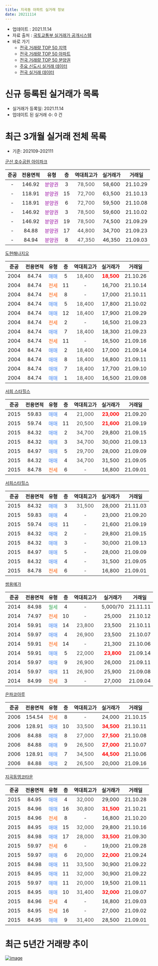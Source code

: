 ```yaml
---
title: 지곡동 아파트 실거래 정보
date: 20211114
---
```


* 업데이트 : 2021.11.14
* 자료 출처 : [국토교통부 실거래가 공개시스템](http://rt.molit.go.kr)
* 바로 가기
    * [전국 거래량 TOP 50 지역](https://apt-info.github.io/apt-trade-info/tr)
    * [전국 거래량 TOP 50 아파트](https://apt-info.github.io/apt-trade-info/ta)
    * [전국 거래량 TOP 50 분양권](https://apt-info.github.io/apt-trade-info/tb)
    * [주요 신도시 실거래 데이터](https://apt-info.github.io/apt-trade-info/newtown)
    * [전국 실거래 데이터](https://apt-info.github.io/apt-trade-info/all)



<script async src="https://pagead2.googlesyndication.com/pagead/js/adsbygoogle.js"></script>
<!-- 기본광고 -->
<ins class="adsbygoogle"
     style="display:block"
     data-ad-client="ca-pub-1142216861245946"
     data-ad-slot="4805727019"
     data-ad-format="auto"
     data-full-width-responsive="true"></ins>
<script>
     (adsbygoogle = window.adsbygoogle || []).push({});
</script>


# 신규 등록된 실거래가 목록

* 실거래가 등록일: 2021.11.14
* 업데이트 된 실거래 수: 0 건




<script async src="https://pagead2.googlesyndication.com/pagead/js/adsbygoogle.js"></script>
<!-- 기본광고 -->
<ins class="adsbygoogle"
     style="display:block"
     data-ad-client="ca-pub-1142216861245946"
     data-ad-slot="4805727019"
     data-ad-format="auto"
     data-full-width-responsive="true"></ins>
<script>
     (adsbygoogle = window.adsbygoogle || []).push({});
</script>


# 최근 3개월 실거래 전체 목록
* 기준: 202109-202111


[군산 호수공원 아이파크](https://search.naver.com/search.naver?query=%EA%B5%B0%EC%82%B0+%ED%98%B8%EC%88%98%EA%B3%B5%EC%9B%90+%EC%95%84%EC%9D%B4%ED%8C%8C%ED%81%AC)

|준공|전용면적|유형|층|역대최고가|실거래가|거래일|
|:---:|:---:|:---:|:---:|:---:|:---:|:---:|
|-|146.92|<span style="color:#9C11A5">분양권</span>|3|<span style="color:#444444">78,500</span>|58,600|21.10.29|
|-|118.91|<span style="color:#9C11A5">분양권</span>|15|<span style="color:#444444">72,700</span>|63,500|21.10.13|
|-|118.91|<span style="color:#9C11A5">분양권</span>|6|<span style="color:#444444">72,700</span>|59,500|21.10.08|
|-|146.92|<span style="color:#9C11A5">분양권</span>|3|<span style="color:#444444">78,500</span>|59,600|21.10.02|
|-|146.92|<span style="color:#9C11A5">분양권</span>|19|<span style="color:#444444">78,500</span>|74,500|21.09.29|
|-|84.88|<span style="color:#9C11A5">분양권</span>|17|<span style="color:#444444">44,800</span>|34,700|21.09.23|
|-|84.94|<span style="color:#9C11A5">분양권</span>|8|<span style="color:#444444">47,350</span>|46,350|21.09.03|

[도현해나지오](https://search.naver.com/search.naver?query=%EB%8F%84%ED%98%84%ED%95%B4%EB%82%98%EC%A7%80%EC%98%A4)

|준공|전용면적|유형|층|역대최고가|실거래가|거래일|
|:---:|:---:|:---:|:---:|:---:|:---:|:---:|
|2004|84.74|<span style="color:#4285F3">매매</span>|5|<span style="color:#444444">18,400</span>|<b><span style="color:#FF0000">18,500</span></b>|21.10.26|
|2004|84.74|<span style="color:#FF5A00">전세</span>|11|<span style="color:#444444">-</span>|16,700|21.10.14|
|2004|84.74|<span style="color:#FF5A00">전세</span>|8|<span style="color:#444444">-</span>|17,000|21.10.11|
|2004|84.74|<span style="color:#4285F3">매매</span>|5|<span style="color:#444444">18,400</span>|17,800|21.10.02|
|2004|84.74|<span style="color:#4285F3">매매</span>|12|<span style="color:#444444">18,400</span>|17,900|21.09.29|
|2004|84.74|<span style="color:#FF5A00">전세</span>|2|<span style="color:#444444">-</span>|16,500|21.09.23|
|2004|84.74|<span style="color:#4285F3">매매</span>|7|<span style="color:#444444">18,400</span>|18,300|21.09.23|
|2004|84.74|<span style="color:#FF5A00">전세</span>|11|<span style="color:#444444">-</span>|16,500|21.09.16|
|2004|84.74|<span style="color:#4285F3">매매</span>|2|<span style="color:#444444">18,400</span>|17,000|21.09.14|
|2004|84.74|<span style="color:#4285F3">매매</span>|8|<span style="color:#444444">18,400</span>|16,800|21.09.11|
|2004|84.74|<span style="color:#4285F3">매매</span>|7|<span style="color:#444444">18,400</span>|17,700|21.09.10|
|2004|84.74|<span style="color:#4285F3">매매</span>|1|<span style="color:#444444">18,400</span>|16,500|21.09.08|

[서희 스타힐스](https://search.naver.com/search.naver?query=%EC%84%9C%ED%9D%AC+%EC%8A%A4%ED%83%80%ED%9E%90%EC%8A%A4)

|준공|전용면적|유형|층|역대최고가|실거래가|거래일|
|:---:|:---:|:---:|:---:|:---:|:---:|:---:|
|2015|59.83|<span style="color:#4285F3">매매</span>|4|<span style="color:#444444">21,000</span>|<b><span style="color:#FF0000">23,000</span></b>|21.09.20|
|2015|59.74|<span style="color:#4285F3">매매</span>|11|<span style="color:#444444">20,500</span>|<b><span style="color:#FF0000">21,600</span></b>|21.09.19|
|2015|84.32|<span style="color:#4285F3">매매</span>|2|<span style="color:#444444">34,700</span>|29,800|21.09.15|
|2015|84.32|<span style="color:#4285F3">매매</span>|3|<span style="color:#444444">34,700</span>|30,000|21.09.13|
|2015|84.97|<span style="color:#4285F3">매매</span>|5|<span style="color:#444444">29,700</span>|28,000|21.09.09|
|2015|84.32|<span style="color:#4285F3">매매</span>|4|<span style="color:#444444">34,700</span>|31,500|21.09.05|
|2015|84.78|<span style="color:#FF5A00">전세</span>|6|<span style="color:#444444">-</span>|16,800|21.09.01|

[서희스타힐스](https://search.naver.com/search.naver?query=%EC%84%9C%ED%9D%AC%EC%8A%A4%ED%83%80%ED%9E%90%EC%8A%A4)

|준공|전용면적|유형|층|역대최고가|실거래가|거래일|
|:---:|:---:|:---:|:---:|:---:|:---:|:---:|
|2015|84.32|<span style="color:#4285F3">매매</span>|3|<span style="color:#444444">31,500</span>|28,000|21.11.03|
|2015|59.83|<span style="color:#4285F3">매매</span>|4|<span style="color:#444444">-</span>|23,000|21.09.20|
|2015|59.74|<span style="color:#4285F3">매매</span>|11|<span style="color:#444444">-</span>|21,600|21.09.19|
|2015|84.32|<span style="color:#4285F3">매매</span>|2|<span style="color:#444444">-</span>|29,800|21.09.15|
|2015|84.32|<span style="color:#4285F3">매매</span>|3|<span style="color:#444444">-</span>|30,000|21.09.13|
|2015|84.97|<span style="color:#4285F3">매매</span>|5|<span style="color:#444444">-</span>|28,000|21.09.09|
|2015|84.32|<span style="color:#4285F3">매매</span>|4|<span style="color:#444444">-</span>|31,500|21.09.05|
|2015|84.78|<span style="color:#FF5A00">전세</span>|6|<span style="color:#444444">-</span>|16,800|21.09.01|

[쌍용예가](https://search.naver.com/search.naver?query=%EC%8C%8D%EC%9A%A9%EC%98%88%EA%B0%80)

|준공|전용면적|유형|층|역대최고가|실거래가|거래일|
|:---:|:---:|:---:|:---:|:---:|:---:|:---:|
|2014|84.98|<span style="color:#34A853">월세</span>|4|<span style="color:#444444">-</span>|5,000/70|21.11.11|
|2014|74.97|<span style="color:#FF5A00">전세</span>|10|<span style="color:#444444">-</span>|25,000|21.10.12|
|2014|59.91|<span style="color:#4285F3">매매</span>|14|<span style="color:#444444">23,800</span>|23,500|21.10.11|
|2014|59.97|<span style="color:#4285F3">매매</span>|4|<span style="color:#444444">26,900</span>|23,500|21.10.07|
|2014|59.91|<span style="color:#FF5A00">전세</span>|14|<span style="color:#444444">-</span>|21,300|21.10.06|
|2014|59.91|<span style="color:#4285F3">매매</span>|5|<span style="color:#444444">22,000</span>|<b><span style="color:#FF0000">23,800</span></b>|21.09.14|
|2014|59.97|<span style="color:#4285F3">매매</span>|9|<span style="color:#444444">26,900</span>|26,000|21.09.11|
|2014|59.97|<span style="color:#4285F3">매매</span>|11|<span style="color:#444444">26,900</span>|25,900|21.09.08|
|2014|84.99|<span style="color:#FF5A00">전세</span>|3|<span style="color:#444444">-</span>|27,000|21.09.04|


<script async src="https://pagead2.googlesyndication.com/pagead/js/adsbygoogle.js"></script>
<!-- 기본광고 -->
<ins class="adsbygoogle"
     style="display:block"
     data-ad-client="ca-pub-1142216861245946"
     data-ad-slot="4805727019"
     data-ad-format="auto"
     data-full-width-responsive="true"></ins>
<script>
     (adsbygoogle = window.adsbygoogle || []).push({});
</script>


[은파코아루](https://search.naver.com/search.naver?query=%EC%9D%80%ED%8C%8C%EC%BD%94%EC%95%84%EB%A3%A8)

|준공|전용면적|유형|층|역대최고가|실거래가|거래일|
|:---:|:---:|:---:|:---:|:---:|:---:|:---:|
|2006|154.54|<span style="color:#FF5A00">전세</span>|8|<span style="color:#444444">-</span>|24,000|21.10.15|
|2006|128.91|<span style="color:#4285F3">매매</span>|10|<span style="color:#444444">33,500</span>|<b><span style="color:#FF0000">34,500</span></b>|21.10.11|
|2006|84.88|<span style="color:#4285F3">매매</span>|8|<span style="color:#444444">27,000</span>|<b><span style="color:#FF0000">27,500</span></b>|21.10.08|
|2006|84.88|<span style="color:#4285F3">매매</span>|9|<span style="color:#444444">26,500</span>|<b><span style="color:#FF0000">27,000</span></b>|21.10.07|
|2006|128.91|<span style="color:#4285F3">매매</span>|7|<span style="color:#444444">34,500</span>|<b><span style="color:#FF0000">44,500</span></b>|21.10.06|
|2006|84.88|<span style="color:#4285F3">매매</span>|2|<span style="color:#444444">26,500</span>|20,000|21.09.16|

[지곡동엠코타운](https://search.naver.com/search.naver?query=%EC%A7%80%EA%B3%A1%EB%8F%99%EC%97%A0%EC%BD%94%ED%83%80%EC%9A%B4)

|준공|전용면적|유형|층|역대최고가|실거래가|거래일|
|:---:|:---:|:---:|:---:|:---:|:---:|:---:|
|2015|84.95|<span style="color:#4285F3">매매</span>|4|<span style="color:#444444">32,000</span>|29,000|21.10.28|
|2015|84.96|<span style="color:#4285F3">매매</span>|16|<span style="color:#444444">30,800</span>|<b><span style="color:#FF0000">31,500</span></b>|21.10.21|
|2015|84.96|<span style="color:#FF5A00">전세</span>|8|<span style="color:#444444">-</span>|16,800|21.10.20|
|2015|84.95|<span style="color:#4285F3">매매</span>|15|<span style="color:#444444">32,000</span>|29,800|21.10.16|
|2015|84.98|<span style="color:#4285F3">매매</span>|17|<span style="color:#444444">28,000</span>|<b><span style="color:#FF0000">33,500</span></b>|21.09.30|
|2015|59.97|<span style="color:#FF5A00">전세</span>|6|<span style="color:#444444">-</span>|19,000|21.09.28|
|2015|59.97|<span style="color:#4285F3">매매</span>|6|<span style="color:#444444">20,000</span>|<b><span style="color:#FF0000">22,000</span></b>|21.09.24|
|2015|84.98|<span style="color:#4285F3">매매</span>|11|<span style="color:#444444">33,500</span>|30,900|21.09.22|
|2015|84.95|<span style="color:#4285F3">매매</span>|11|<span style="color:#444444">32,000</span>|30,900|21.09.22|
|2015|59.97|<span style="color:#4285F3">매매</span>|11|<span style="color:#444444">20,000</span>|19,500|21.09.11|
|2015|84.95|<span style="color:#4285F3">매매</span>|10|<span style="color:#444444">31,400</span>|<b><span style="color:#FF0000">32,000</span></b>|21.09.07|
|2015|84.96|<span style="color:#FF5A00">전세</span>|4|<span style="color:#444444">-</span>|16,800|21.09.03|
|2015|84.95|<span style="color:#FF5A00">전세</span>|16|<span style="color:#444444">-</span>|27,000|21.09.02|
|2015|84.95|<span style="color:#4285F3">매매</span>|9|<span style="color:#444444">31,400</span>|28,500|21.09.01|



<script async src="https://pagead2.googlesyndication.com/pagead/js/adsbygoogle.js"></script>
<!-- 기본광고 -->
<ins class="adsbygoogle"
     style="display:block"
     data-ad-client="ca-pub-1142216861245946"
     data-ad-slot="4805727019"
     data-ad-format="auto"
     data-full-width-responsive="true"></ins>
<script>
     (adsbygoogle = window.adsbygoogle || []).push({});
</script>


# 최근 5년간 거래량 추이


<div style="width:100%;">
    <canvas id="deal_progress" height="200"></canvas>
</div>

<script>
new Chart(document.getElementById("deal_progress"), {
    type: 'line',
    data: {
        labels: ['16.01','16.02','16.03','16.04','16.05','16.06','16.07','16.08','16.09','16.10','16.11','16.12','17.01','17.02','17.03','17.04','17.05','17.06','17.07','17.08','17.09','17.10','17.11','17.12','18.01','18.02','18.03','18.04','18.05','18.06','18.07','18.08','18.09','18.10','18.11','18.12','19.01','19.02','19.03','19.04','19.05','19.06','19.07','19.08','19.09','19.10','19.11','19.12','20.01','20.02','20.03','20.04','20.05','20.06','20.07','20.08','20.09','20.10','20.11','20.12','21.01','21.02','21.03','21.04','21.05','21.06','21.07','21.08','21.09','21.10','21.11'],
        datasets: [{
            label: '매매/분양권',
            data: [11,28,13,6,10,14,12,11,10,13,14,12,4,8,15,5,12,10,5,8,8,14,7,5,12,10,5,10,10,6,7,10,9,15,4,6,18,11,11,7,13,10,8,11,11,19,16,21,17,9,18,13,25,32,20,16,25,34,25,65,45,19,32,24,38,73,64,53,32,15,1],
            borderColor: "rgba(66, 133, 243, 1)",
            backgroundColor: "rgba(66, 133, 243, 0.05)",
            borderWidth: 1,
            pointRadius: 0,
            fill: false,
            lineTension: 0
        },{
            label: '전/월세',
            data: [21,19,18,11,8,12,14,18,16,12,15,11,10,12,12,16,15,15,16,12,12,7,6,11,15,14,20,11,15,13,19,18,10,11,18,18,11,18,22,9,13,8,16,7,12,11,5,15,10,16,9,9,11,13,14,13,11,8,10,18,20,26,19,12,11,21,16,16,8,6,1],
            borderColor: "rgba(255, 90, 0, 1)",
            backgroundColor: "rgba(255, 90, 0, 0.05)",
            borderWidth: 1,
            pointRadius: 0,
            fill: false,
            lineTension: 0
        },{
            label: '합계',
            data: [32,47,31,17,18,26,26,29,26,25,29,23,14,20,27,21,27,25,21,20,20,21,13,16,27,24,25,21,25,19,26,28,19,26,22,24,29,29,33,16,26,18,24,18,23,30,21,36,27,25,27,22,36,45,34,29,36,42,35,83,65,45,51,36,49,94,80,69,40,21,2],
            borderColor: "rgba(0, 0, 0, 1)",
            backgroundColor: "rgba(0, 0, 0, 0.03)",
            borderWidth: 0.1,
            pointRadius: 0,
            fill: true,
            lineTension: 0
        }
        ]
    },
    options: {
        responsive: true,
        title: {
            display: false
        },
        tooltips: {
            mode: 'index',
            intersect: false
        },
        hover: {
            mode: 'nearest',
            intersect: true
        },
        scales: {
            xAxes: [{
                display: true,
                scaleLabel: {
                    display: true,
                    labelString: '년/월'
                }
            }],
            yAxes: [{
                display: true,
                ticks: {
                    suggestedMin: 0,
                },
                scaleLabel: {
                    display: true,
                    labelString: '실거래 수'
                }
            }]
        }
    }
});

</script>


[![image](https://apt-info.github.io/images/2020-01-03-apt-trade-info/1024x500.png)](https://play.google.com/store/apps/details?id=com.aptinfo.apttradeinfo)

